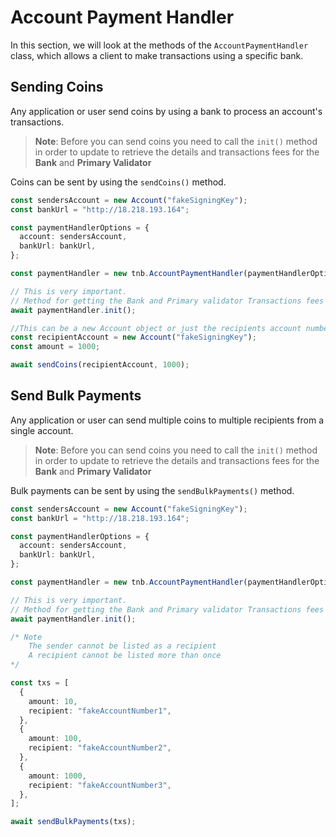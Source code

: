 # Account Payment Handler

In this section, we will look at the methods of the `AccountPaymentHandler` class, which allows a client to make transactions using a specific bank.

## Sending Coins

Any application or user send coins by using a bank to process an account's transactions.

> **Note**: Before you can send coins you need to call the `init()` method in order to update to retrieve the details and transactions fees for the **Bank** and **Primary Validator**

Coins can be sent by using the `sendCoins()` method.

```ts
const sendersAccount = new Account("fakeSigningKey");
const bankUrl = "http://18.218.193.164";

const paymentHandlerOptions = {
  account: sendersAccount,
  bankUrl: bankUrl,
};

const paymentHandler = new tnb.AccountPaymentHandler(paymentHandlerOptions);

// This is very important.
// Method for getting the Bank and Primary validator Transactions fees
await paymentHandler.init();

//This can be a new Account object or just the recipients account number
const recipientAccount = new Account("fakeSigningKey");
const amount = 1000;

await sendCoins(recipientAccount, 1000);
```

## Send Bulk Payments

Any application or user can send multiple coins to multiple recipients from a single account.

> **Note**: Before you can send coins you need to call the `init()` method in order to update to retrieve the details and transactions fees for the **Bank** and **Primary Validator**

Bulk payments can be sent by using the `sendBulkPayments()` method.

```ts
const sendersAccount = new Account("fakeSigningKey");
const bankUrl = "http://18.218.193.164";

const paymentHandlerOptions = {
  account: sendersAccount,
  bankUrl: bankUrl,
};

const paymentHandler = new tnb.AccountPaymentHandler(paymentHandlerOptions);

// This is very important.
// Method for getting the Bank and Primary validator Transactions fees
await paymentHandler.init();

/* Note
    The sender cannot be listed as a recipient
    A recipient cannot be listed more than once
*/

const txs = [
  {
    amount: 10,
    recipient: "fakeAccountNumber1",
  },
  {
    amount: 100,
    recipient: "fakeAccountNumber2",
  },
  {
    amount: 1000,
    recipient: "fakeAccountNumber3",
  },
];

await sendBulkPayments(txs);
```
